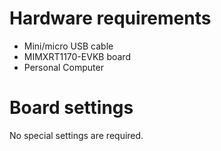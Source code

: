 Hardware requirements
=====================
- Mini/micro USB cable
- MIMXRT1170-EVKB board
- Personal Computer

Board settings
============
No special settings are required.